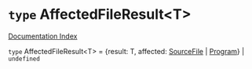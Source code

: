 # `type` AffectedFileResult\<T>

[Documentation Index](../README.md)

`type` AffectedFileResult\<T> = \{result: T, affected: [SourceFile](../private.interface.SourceFile/README.md) | [Program](../private.interface.Program/README.md)} | `undefined`